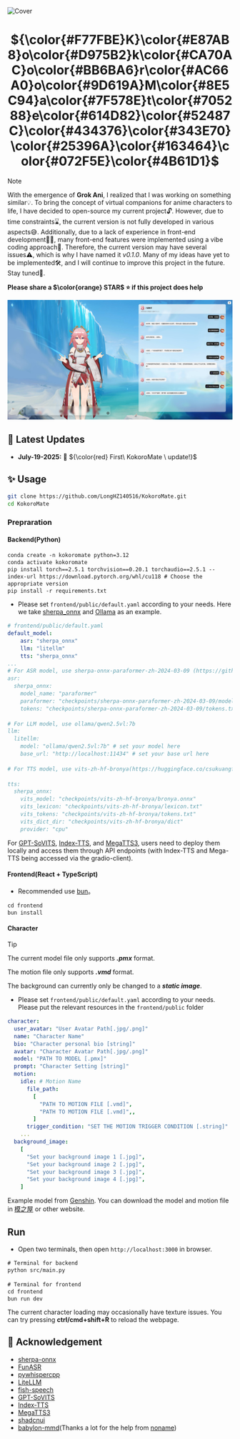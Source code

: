 ![Cover](assets/logo_cover.png)

<div align="center">

# ${\color{#F77FBE}K}\color{#E87AB8}o\color{#D975B2}k\color{#CA70AC}o\color{#BB6BA6}r\color{#AC66A0}o\color{#9D619A}M\color{#8E5C94}a\color{#7F578E}t\color{#705288}e\color{#614D82}\color{#52487C}\color{#434376}\color{#343E70}\color{#25396A}\color{#163464}\color{#072F5E}\color{#4B61D1}$

</div>

> [!NOTE]
>
> With the emergence of **Grok Ani**, I realized that I was working on something similar💡. To bring the concept of virtual companions for anime characters to life, I have decided to open-source my current project🔓. However, due to time constraints⌛, the current version is not fully developed in various aspects😅. Additionally, due to a lack of experience in front-end development👨‍💻, many front-end features were implemented using a vibe coding approach🎨. Therefore, the current version may have several issues⚠️, which is why I have named it *v0.1.0*. Many of my ideas have yet to be implemented🛠️, and I will continue to improve this project in the future. Stay tuned👀.
> 
> **Please share a $\color{orange} STAR$ ⭐ if this project does help**

![Chat](assets/chat_page.jpg)


## 📢 Latest Updates
* **July-19-2025:** 🎉 ${\color{red} First\ KokoroMate \ update!}$


## ✨ Usage

```bash
git clone https://github.com/LongHZ140516/KokoroMate.git
cd KokoroMate
```

### Prepraration

#### Backend(Python)

```shell
conda create -n kokoromate python=3.12
conda activate kokoromate
pip install torch==2.5.1 torchvision==0.20.1 torchaudio==2.5.1 --index-url https://download.pytorch.org/whl/cu118 # Choose the appropriate version
pip install -r requirements.txt
```

* Please set `frontend/public/default.yaml` according to your needs. Here we take [sherpa_onnx](https://github.com/k2-fsa/sherpa-onnx) and [Ollama](https://github.com/ollama/ollama) as an example. 

```yaml
# frontend/public/default.yaml
default_model:
    asr: "sherpa_onnx"
    llm: "litellm"
    tts: "sherpa_onnx"
...
# For ASR model, use sherpa-onnx-paraformer-zh-2024-03-09 (https://github.com/k2-fsa/sherpa-onnx/releases/download/asr-models/sherpa-onnx-paraformer-zh-2024-03-09.tar.bz2)
asr:
  sherpa_onnx:
    model_name: "paraformer"
    paraformer: "checkpoints/sherpa-onnx-paraformer-zh-2024-03-09/model.onnx" # set your own path
    tokens: "checkpoints/sherpa-onnx-paraformer-zh-2024-03-09/tokens.txt" # set your own path

# For LLM model, use ollama/qwen2.5vl:7b
llm:
  litellm:
    model: "ollama/qwen2.5vl:7b" # set your model here
    base_url: "http://localhost:11434" # set your base url here

# For TTS model, use vits-zh-hf-bronya(https://huggingface.co/csukuangfj/sherpa-onnx-apk/resolve/main/tts-new/1.11.2/sherpa-onnx-1.11.2-x86_64-zh-tts-vits-zh-hf-bronya.apk)

tts:
  sherpa_onnx:
    vits_model: "checkpoints/vits-zh-hf-bronya/bronya.onnx"
    vits_lexicon: "checkpoints/vits-zh-hf-bronya/lexicon.txt"
    vits_tokens: "checkpoints/vits-zh-hf-bronya/tokens.txt"
    vits_dict_dir: "checkpoints/vits-zh-hf-bronya/dict"
    provider: "cpu"

```
For [GPT-SoVITS](https://github.com/RVC-Boss/GPT-SoVITS), [Index-TTS](https://github.com/index-tts/index-tts), and [MegaTTS3](https://github.com/bytedance/MegaTTS3), users need to deploy them locally and access them through API endpoints (with Index-TTS and Mega-TTS being accessed via the gradio-client).

#### Frontend(React + TypeScript)

* Recommended use [bun](https://bun.sh/)。

```shell
cd frontend
bun install
```

#### Character

> [!TIP]
>
> The current model file only supports ***.pmx*** format.
> 
> The motion file only supports ***.vmd*** format.
> 
> The background can currently only be changed to a ***static image***.

* Please set `frontend/public/default.yaml` according to your needs. Please put the relevant resources in the `frontend/public` folder

```yaml
character:
  user_avatar: "User Avatar Path[.jpg/.png]"
  name: "Character Name"
  bio: "Character personal bio [string]"
  avatar: "Character Avatar Path[.jpg/.png]"
  model: "PATH TO MODEL [.pmx]"
  prompt: "Character Setting [string]"
  motion:
    idle: # Motion Name
      file_path:
        [
          "PATH TO MOTION FILE [.vmd]",
          "PATH TO MOTION FILE [.vmd]",,
        ]
      trigger_condition: "SET THE MOTION TRIGGER CONDITION [.string]"
    ...
  background_image:
    [
      "Set your background image 1 [.jpg]",
      "Set your background image 2 [.jpg]",
      "Set your background image 3 [.jpg]",
      "Set your background image 4 [.jpg]",
    ]
```
Example model from [Genshin](https://www.aplaybox.com/u/680828836/model). You can download the model and motion file in [模之屋](https://www.aplaybox.com/) or other website.


## Run
* Open two terminals, then open `http://localhost:3000` in browser.
```shell
# Terminal for backend 
python src/main.py

# Terminal for frontend
cd frontend
bun run dev
```
The current character loading may occasionally have texture issues. You can try pressing **ctrl/cmd+shift+R** to reload the webpage.

## 🩷 Acknowledgement
* [sherpa-onnx](https://github.com/k2-fsa/sherpa-onnx)
* [FunASR](https://github.com/modelscope/FunASR)
* [pywhispercpp](https://github.com/absadiki/pywhispercpp)
* [LiteLLM](https://github.com/BerriAI/litellm)
* [fish-speech](https://github.com/fishaudio/fish-speech)
* [GPT-SoVITS](https://github.com/RVC-Boss/GPT-SoVITS)
* [Index-TTS](https://github.com/index-tts/index-tts)
* [MegaTTS3](https://github.com/bytedance/MegaTTS3)
* [shadcnui](https://github.com/shadcn-ui/ui)
* [babylon-mmd](https://github.com/noname0310/babylon-mmd)(Thanks a lot for the help from [noname](https://github.com/noname0310))
  




